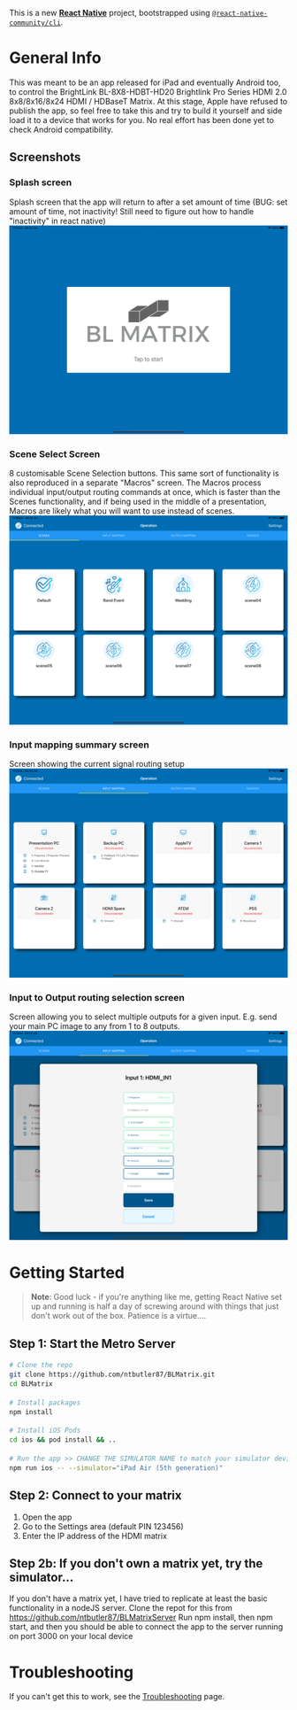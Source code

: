 This is a new [**React Native**](https://reactnative.dev) project, bootstrapped using [`@react-native-community/cli`](https://github.com/react-native-community/cli).

# General Info
This was meant to be an app released for iPad and eventually Android too, to control the BrightLink BL-8X8-HDBT-HD20 Brightlink Pro Series HDMI 2.0 8x8/8x16/8x24 HDMI / HDBaseT Matrix. At this stage, Apple have refused to publish the app, so feel free to take this and try to build it yourself and side load it to a device that works for you. No real effort has been done yet to check Android compatibility.

## Screenshots
### Splash screen
Splash screen that the app will return to after a set amount of time (BUG: set amount of time, not inactivity! Still need to figure out how to handle "inactivity" in react native)
![App Splash Screen](/resources/splash.png)
### Scene Select Screen
8 customisable Scene Selection buttons.
This same sort of functionality is also reproduced in a separate "Macros" screen. The Macros process individual input/output routing commands at once, which is faster than the Scenes functionality, and if being used in the middle of a presentation, Macros are likely what you will want to use instead of scenes.
![Scenes Screen](/resources/scenes.png)
### Input mapping summary screen
Screen showing the current signal routing setup
![Input Mapping Screen](/resources/inputmapping.png)
### Input to Output routing selection screen
Screen allowing you to select multiple outputs for a given input. E.g. send your main PC image to any from 1 to 8 outputs.
![Input Mapping Output Selector](/resources/mapping2.png)

# Getting Started

>**Note**: Good luck - if you're anything like me, getting React Native set up and running is half a day of screwing around with things that just don't work out of the box. Patience is a virtue....

## Step 1: Start the Metro Server

```bash
# Clone the repo
git clone https://github.com/ntbutler87/BLMatrix.git
cd BLMatrix

# Install packages
npm install

# Install iOS Pods
cd ios && pod install && ..

# Run the app >> CHANGE THE SIMULATOR NAME to match your simulator device name
npm run ios -- --simulator="iPad Air (5th generation)"
```

## Step 2: Connect to your matrix
1. Open the app
2. Go to the Settings area (default PIN 123456)
3. Enter the IP address of the HDMI matrix

## Step 2b: If you don't own a matrix yet, try the simulator...
If you don't have a matrix yet, I have tried to replicate at least the basic functionality in a nodeJS server.
Clone the repot for this from https://github.com/ntbutler87/BLMatrixServer
Run npm install, then npm start, and then you should be able to connect the app to the server running on port 3000 on your local device

# Troubleshooting

If you can't get this to work, see the [Troubleshooting](https://reactnative.dev/docs/troubleshooting) page.
